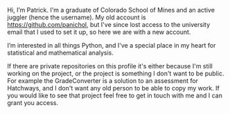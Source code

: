 Hi, I’m Patrick. I'm a graduate of Colorado School of Mines and an active juggler (hence the username). My old account is https://github.com/panichol, but I've since lost access to the university email that I used to set it up, so here we are with a new account.

I’m interested in all things Python, and I've a special place in my heart for statistical and mathematical analysis.

If there are private repositories on this profile it's either because I'm still working on the project, or the project is something I don't want to be public. For example the GradeConverter is a solution to an assessment for Hatchways, and I don't want any old person to be able to copy my work. If you would like to see that project feel free to get in touch with me and I can grant you access.


<!---
ThrowingClubs/ThrowingClubs is a ✨ special ✨ repository because its `README.md` (this file) appears on your GitHub profile.
You can click the Preview link to take a look at your changes.
--->
